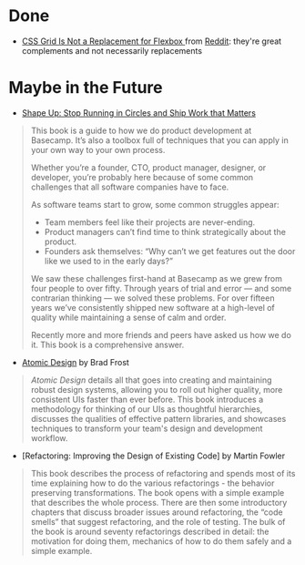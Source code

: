 # Done

* [CSS Grid Is Not a Replacement for Flexbox
](https://www.robertcooper.me/grid-does-not-replace-flexbox) from [Reddit](https://www.reddit.com/r/webdev/comments/cd9fhg/css_grid_is_not_a_replacement_for_flexbox_quick/): they're great complements and not necessarily replacements

# Maybe in the Future

* [Shape Up: Stop Running in Circles and Ship Work that Matters](https://basecamp.com/shapeup)
> This book is a guide to how we do product development at Basecamp. It’s also a toolbox full of techniques that you can apply in your own way to your own process.
>
> Whether you’re a founder, CTO, product manager, designer, or developer, you’re probably here because of some common challenges that all software companies have to face.
>
> As software teams start to grow, some common struggles appear:
> * Team members feel like their projects are never-ending.
> * Product managers can’t find time to think strategically about the product.
> * Founders ask themselves: “Why can’t we get features out the door like we used to in the early days?”
>
> We saw these challenges first-hand at Basecamp as we grew from four people to over fifty. Through years of trial and error — and some contrarian thinking — we solved these problems. For over fifteen years we’ve consistently shipped new software at a high-level of quality while maintaining a sense of calm and order.
>
> Recently more and more friends and peers have asked us how we do it. This book is a comprehensive answer.

* [Atomic Design](http://atomicdesign.bradfrost.com/) by Brad Frost
> _Atomic Design_ details all that goes into creating and maintaining robust design systems, allowing you to roll out higher quality, more consistent UIs faster than ever before. This book introduces a methodology for thinking of our UIs as thoughtful hierarchies, discusses the qualities of effective pattern libraries, and showcases techniques to transform your team's design and development workflow.

* [Refactoring: Improving the Design of Existing Code] by Martin Fowler
> This book describes the process of refactoring and spends most of its time explaining how to do the various refactorings - the behavior preserving transformations. The book opens with a simple example that describes the whole process. There are then some introductory chapters that discuss broader issues around refactoring, the “code smells” that suggest refactoring, and the role of testing.
> The bulk of the book is around seventy refactorings described in detail: the motivation for doing them, mechanics of how to do them safely and a simple example.
